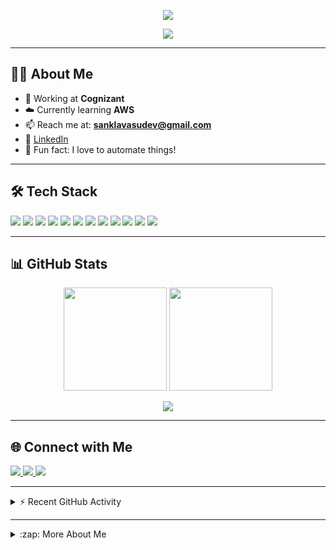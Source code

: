 <!--
**vasudev-san/vasudev-san** is a ✨ _special_ ✨ repository because its `README.md` (this file) appears on your GitHub profile.
-->

<p align="center">
  <img src="https://capsule-render.vercel.app/api?type=waving&color=0:0c2ffb,100:00dfd8&height=180&section=header&text=Hi%20👋%20I'm%20Vasudev!&fontSize=38&fontColor=ffffff" />
</p>

<p align="center">
  <img src="https://readme-typing-svg.herokuapp.com?font=Fira+Code&color=00DFD8&size=25&center=true&vCenter=true&width=440&lines=Software+Engineer+at+Cognizant;Cloud+Learner;Open+Source+Contributor;Always+Learning+New+Things" />
</p>

---

## 👨‍💻 About Me

- 💼 Working at **Cognizant**
- ☁️ Currently learning **AWS**
- 📫 Reach me at: **sanklavasudev@gmail.com**
- 🔗 [LinkedIn](https://www.linkedin.com/in/vasudev-sankla-3144271b1/)
- 🚀 Fun fact: I love to automate things!

---

## 🛠️ Tech Stack

<p>
  <img src="https://img.shields.io/badge/Java-ED8B00?style=for-the-badge&logo=java&logoColor=white"/>
  <img src="https://img.shields.io/badge/Python-3776AB?style=for-the-badge&logo=python&logoColor=white"/>
  <img src="https://img.shields.io/badge/C++-00599C?style=for-the-badge&logo=c%2B%2B&logoColor=white"/>
  <img src="https://img.shields.io/badge/HTML5-E34F26?style=for-the-badge&logo=html5&logoColor=white"/>
  <img src="https://img.shields.io/badge/CSS3-1572B6?style=for-the-badge&logo=css3&logoColor=white"/>
  <img src="https://img.shields.io/badge/JavaScript-F7DF1E?style=for-the-badge&logo=javascript&logoColor=black"/>
  <img src="https://img.shields.io/badge/SQL-003B57?style=for-the-badge&logo=sql&logoColor=white"/>
  <img src="https://img.shields.io/badge/MySQL-00758F?style=for-the-badge&logo=mysql&logoColor=white"/>
  <img src="https://img.shields.io/badge/Git-F05032?style=for-the-badge&logo=git&logoColor=white"/>
  <img src="https://img.shields.io/badge/GitHub-181717?style=for-the-badge&logo=github&logoColor=white"/>
  <img src="https://img.shields.io/badge/Terminal-000000?style=for-the-badge&logo=gnubash&logoColor=white"/>
  <img src="https://img.shields.io/badge/VS%20Code-007ACC?style=for-the-badge&logo=visual-studio-code&logoColor=white"/>
</p>

---

## 📊 GitHub Stats

<p align="center">
  <img src="https://github-readme-stats.vercel.app/api?username=vasudev-san&show_icons=true&theme=cobalt&count_private=true" height="165"/>
  <img src="https://github-readme-streak-stats.herokuapp.com/?user=vasudev-san&theme=blue-green" height="165"/>
</p>
<p align="center">
  <img src="https://github-readme-stats.vercel.app/api/top-langs/?username=vasudev-san&langs_count=8&layout=compact&theme=cobalt"/>
</p>

---

## 🌐 Connect with Me

<p>
  <a href="https://www.linkedin.com/in/vasudev-sankla-3144271b1/" target="_blank">
    <img src="https://img.shields.io/badge/-Vasudev-blue?style=for-the-badge&logo=Linkedin&logoColor=white"/>
  </a>
  <a href="mailto:sanklavasudev@gmail.com">
    <img src="https://img.shields.io/badge/-sanklavasudev@gmail.com-c14438?style=for-the-badge&logo=Gmail&logoColor=white"/>
  </a>
  <a href="https://www.instagram.com/ya_ch.sh/" target="_blank">
    <img src="https://img.shields.io/badge/-Instagram-E4405F?style=for-the-badge&logo=instagram&logoColor=white"/>
  </a>
</p>

---

<details>
  <summary>⚡ Recent GitHub Activity</summary>
  <br />
  <!--START_SECTION:activity-->
  <!--END_SECTION:activity-->
  <br />
</details>

---

<details>
  <summary> :zap: More About Me</summary>
  <br />
  <ul>
    <li>🎯 Always striving to learn and grow.</li>
    <li>🤝 Open to collaborations, feel free to reach out!</li>
    <li>🎧 Music and tech keep me going.</li>
  </ul>
</details>

